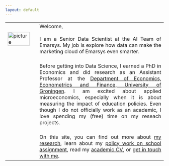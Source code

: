 ```yaml
---
layout: default
---
```


<table style="width:100%">
  <col width="20%">
  <col width="80%">
  <tr>
    <td><img src="{{ site.url }}/images/IMG_5500-Bearbeitet_potre.jpg" alt="picture" style="width:90%;" ></td>
    <td align = "justify"> Welcome, <br> <br> I am a Senior Data Scientist at the AI Team of <a href"https://emarsys.com/">Emarsys</a>. My job is explore how data can make the marketing cloud of Emarsys even smarter. </td> 
  </tr>
  <tr>
    <td></td>
    <td align = "justify"><br> Before getting into Data Science, I earned a PhD in Economics and did research as an Assistant Professor at the <a href="https://www.rug.nl/research/eef/">Department of Economics, Econometrics and Finance, University of Groningen</a>. I am excited about applied microeconomics, especially when it is about measuring the impact of education policies. Even though I do not officially work as an academic, I love spending my (free) time on my reseach projects. </td> 
     </tr>
    <tr>
    <td></td>
    <td align = "justify"><br> On this site, you can find out more about <a href="https://sovagos.github.io/1-research.html">my research</a>, learn about my <a href="https://sovagos.github.io/4-policy.html">policy work on school assignment</a>, read my <a href="https://sovagos.github.io/3-CV.html">academic CV</a>, or <a href="https://sovagos.github.io/5-contact.html">get in touch with me</a>. </td> 
     </tr>
</table>
